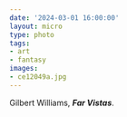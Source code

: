 ```yaml
---
date: '2024-03-01 16:00:00'
layout: micro
type: photo
tags:
- art
- fantasy
images:
- ce12049a.jpg
---
```


Gilbert Williams, **_Far Vistas_**.
